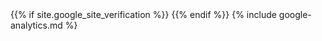 <head>
    <link rel="canonical" href="{{ site.url }}">
    <title>{% if page.title %}{{ page.title }} | {% endif %}{{ site.title }}{% if page.title %}{% else %} | {{ site.tagline }}{% endif %}</title>
    <meta name="description" content="{% if page.excerpt %}{{ page.excerpt | strip_html | strip_newlines | truncate: 160 }}{% else %}{{ site.description }}{% endif %}">
    <meta charset="UTF-8">
    <meta name="viewport" content="width=device-width, initial-scale=1.0">
    <meta http-equiv="X-UA-Compatible" content="ie=edge">
    {{% if site.google_site_verification %}}
    <meta name="google-site-verification" content="{{ site.google_site_verification }}">
    {{% endif %}}
    <meta name="keywords" content="{{ site.keywords }}">
    <meta property="fb:app_id" content="{{ site.app_id }}">
    <!-- dns prefetch -->
    <link rel="dns-prefetch" href="//www.kikuzukikai.org/">
    <link rel="dns-prefetch" href="//stackpath.bootstrapcdn.com/">
    <link rel="dns-prefetch" href="//fonts.googleapis.com/">
    <!-- favicon -->
    <link rel="icon" href="{{ '/favicon.ico' | relative_url }}">
    <!-- rss -->
    <link rel="alternate" type="application/rss+xml" title="{{ site.title | escape }}" href="{{ '/feed.xml' | relative_url }}">
    <!-- js -->
    {% include google-analytics.md %}
    <script src="//sdk.form.run/js/v2/formrun.js" defer></script>
</head>
